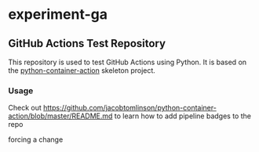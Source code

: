 # experiment-ga


## GitHub Actions Test Repository

This repository is used to test GitHub Actions using Python. It is based on the [python-container-action](https://github.com/jacobtomlinson/python-container-action) skeleton project.

### Usage

Check out https://github.com/jacobtomlinson/python-container-action/blob/master/README.md to learn how to add pipeline badges to the repo

forcing a change

